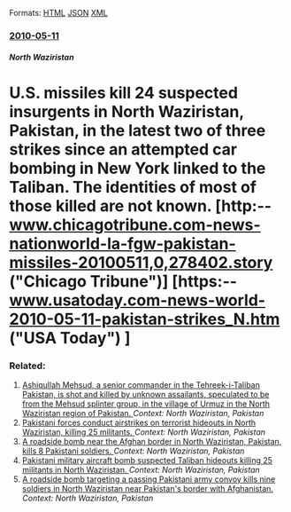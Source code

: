 
Formats: [HTML](/news/2010/05/11/u-s-missiles-kill-24-suspected-insurgents-in-north-waziristan-pakistan-in-the-latest-two-of-three-strikes-since-an-attempted-car-bombing.html)  [JSON](/news/2010/05/11/u-s-missiles-kill-24-suspected-insurgents-in-north-waziristan-pakistan-in-the-latest-two-of-three-strikes-since-an-attempted-car-bombing.json)  [XML](/news/2010/05/11/u-s-missiles-kill-24-suspected-insurgents-in-north-waziristan-pakistan-in-the-latest-two-of-three-strikes-since-an-attempted-car-bombing.xml)  

### [2010-05-11](/news/2010/05/11/index.md)

##### North Waziristan
# U.S. missiles kill 24 suspected insurgents in North Waziristan, Pakistan, in the latest two of three strikes since an attempted car bombing in New York linked to the Taliban. The identities of most of those killed are not known. [http:--www.chicagotribune.com-news-nationworld-la-fgw-pakistan-missiles-20100511,0,278402.story ("Chicago Tribune")] [https:--www.usatoday.com-news-world-2010-05-11-pakistan-strikes_N.htm ("USA Today") ]




### Related:

1. [Ashiqullah Mehsud, a senior commander in the Tehreek-i-Taliban Pakistan, is shot and killed by unknown assailants, speculated to be from the Mehsud splinter group, in the village of Urmuz in the North Waziristan region of Pakistan. ](/news/2014/06/6/ashiqullah-mehsud-a-senior-commander-in-the-tehreek-i-taliban-pakistan-is-shot-and-killed-by-unknown-assailants-speculated-to-be-from-the.md) _Context: North Waziristan, Pakistan_
2. [Pakistani forces conduct airstrikes on terrorist hideouts in North Waziristan, killing 25 militants. ](/news/2014/06/23/pakistani-forces-conduct-airstrikes-on-terrorist-hideouts-in-north-waziristan-killing-25-militants.md) _Context: North Waziristan, Pakistan_
3. [A roadside bomb near the Afghan border in North Waziristan, Pakistan, kills 8 Pakistani soldiers. ](/news/2014/05/8/a-roadside-bomb-near-the-afghan-border-in-north-waziristan-pakistan-kills-8-pakistani-soldiers.md) _Context: North Waziristan, Pakistan_
4. [Pakistani military aircraft bomb suspected Taliban hideouts killing 25 militants in North Waziristan. ](/news/2014/01/21/pakistani-military-aircraft-bomb-suspected-taliban-hideouts-killing-25-militants-in-north-waziristan.md) _Context: North Waziristan, Pakistan_
5. [A roadside bomb targeting a passing Pakistani army convoy kills nine soldiers in North Waziristan near Pakistan's border with Afghanistan. ](/news/2013/09/1/a-roadside-bomb-targeting-a-passing-pakistani-army-convoy-kills-nine-soldiers-in-north-waziristan-near-pakistan-s-border-with-afghanistan.md) _Context: North Waziristan, Pakistan_
